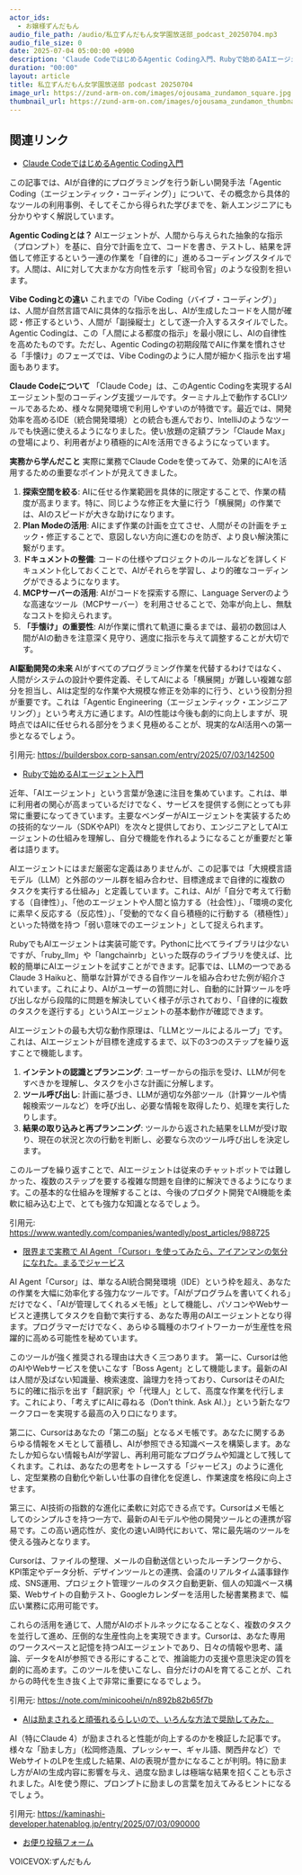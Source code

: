 ```yaml
---
actor_ids:
  - お嬢様ずんだもん
audio_file_path: /audio/私立ずんだもん女学園放送部_podcast_20250704.mp3
audio_file_size: 0
date: 2025-07-04 05:00:00 +0900
description: 'Claude CodeではじめるAgentic Coding入門、Rubyで始めるAIエージェント入門、限界まで実務で AI Agent 「Cursor」を使ってみたら、アイアンマンの気分になれた。まるでジャービス、AIは励まされると頑張れるらしいので、いろんな方法で奨励してみた。'
duration: "00:00"
layout: article
title: 私立ずんだもん女学園放送部 podcast 20250704
image_url: https://zund-arm-on.com/images/ojousama_zundamon_square.jpg
thumbnail_url: https://zund-arm-on.com/images/ojousama_zundamon_thumbnail.jpg
---
```


## 関連リンク


- [Claude CodeではじめるAgentic Coding入門](https://buildersbox.corp-sansan.com/entry/2025/07/03/142500)  


この記事では、AIが自律的にプログラミングを行う新しい開発手法「Agentic Coding（エージェンティック・コーディング）」について、その概念から具体的なツールの利用事例、そしてそこから得られた学びまでを、新人エンジニアにも分かりやすく解説しています。

**Agentic Codingとは？**
AIエージェントが、人間から与えられた抽象的な指示（プロンプト）を基に、自分で計画を立て、コードを書き、テストし、結果を評価して修正するという一連の作業を「自律的に」進めるコーディングスタイルです。人間は、AIに対して大まかな方向性を示す「総司令官」のような役割を担います。

**Vibe Codingとの違い**
これまでの「Vibe Coding（バイブ・コーディング）」は、人間が自然言語でAIに具体的な指示を出し、AIが生成したコードを人間が確認・修正するという、人間が「副操縦士」として逐一介入するスタイルでした。Agentic Codingは、この「人間による都度の指示」を最小限にし、AIの自律性を高めたものです。ただし、Agentic Codingの初期段階でAIに作業を慣れさせる「手懐け」のフェーズでは、Vibe Codingのように人間が細かく指示を出す場面もあります。

**Claude Codeについて**
「Claude Code」は、このAgentic Codingを実現するAIエージェント型のコーディング支援ツールです。ターミナル上で動作するCLIツールであるため、様々な開発環境で利用しやすいのが特徴です。最近では、開発効率を高めるIDE（統合開発環境）との統合も進んでおり、IntelliJのようなツールでも快適に使えるようになりました。使い放題の定額プラン「Claude Max」の登場により、利用者がより積極的にAIを活用できるようになっています。

**実務から学んだこと**
実際に業務でClaude Codeを使ってみて、効果的にAIを活用するための重要なポイントが見えてきました。
1.  **探索空間を絞る**: AIに任せる作業範囲を具体的に限定することで、作業の精度が高まります。特に、同じような修正を大量に行う「横展開」の作業では、AIのスピードが大きな助けになります。
2.  **Plan Modeの活用**: AIにまず作業の計画を立てさせ、人間がその計画をチェック・修正することで、意図しない方向に進むのを防ぎ、より良い解決策に繋がります。
3.  **ドキュメントの整備**: コードの仕様やプロジェクトのルールなどを詳しくドキュメント化しておくことで、AIがそれらを学習し、より的確なコーディングができるようになります。
4.  **MCPサーバーの活用**: AIがコードを探索する際に、Language Serverのような高速なツール（MCPサーバー）を利用させることで、効率が向上し、無駄なコストを抑えられます。
5.  **「手懐け」の重要性**: AIが作業に慣れて軌道に乗るまでは、最初の数回は人間がAIの動きを注意深く見守り、適度に指示を与えて調整することが大切です。

**AI駆動開発の未来**
AIがすべてのプログラミング作業を代替するわけではなく、人間がシステムの設計や要件定義、そしてAIによる「横展開」が難しい複雑な部分を担当し、AIは定型的な作業や大規模な修正を効率的に行う、という役割分担が重要です。これは「Agentic Engineering（エージェンティック・エンジニアリング）」という考え方に通じます。AIの性能は今後も劇的に向上しますが、現時点ではAIに任せられる部分をうまく見極めることが、現実的なAI活用への第一歩となるでしょう。

引用元: https://buildersbox.corp-sansan.com/entry/2025/07/03/142500


- [Rubyで始めるAIエージェント入門](https://www.wantedly.com/companies/wantedly/post_articles/988725)  


近年、「AIエージェント」という言葉が急速に注目を集めています。これは、単に利用者の関心が高まっているだけでなく、サービスを提供する側にとっても非常に重要になってきています。主要なベンダーがAIエージェントを実装するための技術的なツール（SDKやAPI）を次々と提供しており、エンジニアとしてAIエージェントの仕組みを理解し、自分で機能を作れるようになることが重要だと筆者は語ります。

AIエージェントにはまだ厳密な定義はありませんが、この記事では「大規模言語モデル（LLM）と外部のツール群を組み合わせ、目標達成まで自律的に複数のタスクを実行する仕組み」と定義しています。これは、AIが「自分で考えて行動する（自律性）」、「他のエージェントや人間と協力する（社会性）」、「環境の変化に素早く反応する（反応性）」、「受動的でなく自ら積極的に行動する（積極性）」といった特徴を持つ「弱い意味でのエージェント」として捉えられます。

RubyでもAIエージェントは実装可能です。Pythonに比べてライブラリは少ないですが、「ruby_llm」や「langchainrb」といった既存のライブラリを使えば、比較的簡単にAIエージェントを試すことができます。記事では、LLMの一つであるClaude 3 Haikuと、簡単な計算ができる自作ツールを組み合わせた例が紹介されています。これにより、AIがユーザーの質問に対し、自動的に計算ツールを呼び出しながら段階的に問題を解決していく様子が示されており、「自律的に複数のタスクを遂行する」というAIエージェントの基本動作が確認できます。

AIエージェントの最も大切な動作原理は、「LLMとツールによるループ」です。これは、AIエージェントが目標を達成するまで、以下の3つのステップを繰り返すことで機能します。
1.  **インテントの認識とプランニング**: ユーザーからの指示を受け、LLMが何をすべきかを理解し、タスクを小さな計画に分解します。
2.  **ツール呼び出し**: 計画に基づき、LLMが適切な外部ツール（計算ツールや情報検索ツールなど）を呼び出し、必要な情報を取得したり、処理を実行したりします。
3.  **結果の取り込みと再プランニング**: ツールから返された結果をLLMが受け取り、現在の状況と次の行動を判断し、必要なら次のツール呼び出しを決定します。

このループを繰り返すことで、AIエージェントは従来のチャットボットでは難しかった、複数のステップを要する複雑な問題を自律的に解決できるようになります。この基本的な仕組みを理解することは、今後のプロダクト開発でAI機能を柔軟に組み込む上で、とても強力な知識となるでしょう。

引用元: https://www.wantedly.com/companies/wantedly/post_articles/988725


- [限界まで実務で AI Agent 「Cursor」を使ってみたら、アイアンマンの気分になれた。まるでジャービス](https://note.com/minicoohei/n/n892b82b65f7b)  


AI Agent「Cursor」は、単なるAI統合開発環境（IDE）という枠を超え、あなたの作業を大幅に効率化する強力なツールです。「AIがプログラムを書いてくれる」だけでなく、「AIが管理してくれるメモ帳」として機能し、パソコンやWebサービスと連携してタスクを自動で実行する、あなた専用のAIエージェントとなり得ます。プログラマーだけでなく、あらゆる職種のホワイトワーカーが生産性を飛躍的に高める可能性を秘めています。

このツールが強く推奨される理由は大きく三つあります。
第一に、Cursorは他のAIやWebサービスを使いこなす「Boss Agent」として機能します。最新のAIは人間が及ばない知識量、検索速度、論理力を持っており、CursorはそのAIたちに的確に指示を出す「翻訳家」や「代理人」として、高度な作業を代行します。これにより、「考えずにAIに尋ねる（Don’t think. Ask AI.）」という新たなワークフローを実現する最高の入り口になります。

第二に、Cursorはあなたの「第二の脳」となるメモ帳です。あなたに関するあらゆる情報をメモとして蓄積し、AIが参照できる知識ベースを構築します。あなたしか知らない情報もAIが学習し、再利用可能なプログラムや知識として残してくれます。これは、あなたの思考をトレースする「ジャービス」のように進化し、定型業務の自動化や新しい仕事の自律化を促進し、作業速度を格段に向上させます。

第三に、AI技術の指数的な進化に柔軟に対応できる点です。Cursorはメモ帳としてのシンプルさを持つ一方で、最新のAIモデルや他の開発ツールとの連携が容易です。この高い適応性が、変化の速いAI時代において、常に最先端のツールを使える強みとなります。

Cursorは、ファイルの整理、メールの自動送信といったルーチンワークから、KPI策定やデータ分析、デザインツールとの連携、会議のリアルタイム議事録作成、SNS運用、プロジェクト管理ツールのタスク自動更新、個人の知識ベース構築、Webサイトの自動テスト、Googleカレンダーを活用した秘書業務まで、幅広い業務に応用可能です。

これらの活用を通じて、人間がAIのボトルネックになることなく、複数のタスクを並行して進め、圧倒的な生産性向上を実現できます。Cursorは、あなた専用のワークスペースと記憶を持つAIエージェントであり、日々の情報や思考、議論、データをAIが参照できる形にすることで、推論能力の支援や意思決定の質を劇的に高めます。このツールを使いこなし、自分だけのAIを育てることが、これからの時代を生き抜く上で非常に重要になるでしょう。

引用元: https://note.com/minicoohei/n/n892b82b65f7b


- [AIは励まされると頑張れるらしいので、いろんな方法で奨励してみた。](https://kaminashi-developer.hatenablog.jp/entry/2025/07/03/090000)  


AI（特にClaude 4）が励まされると性能が向上するのかを検証した記事です。様々な「励まし方」（松岡修造風、プレッシャー、ギャル語、関西弁など）でWebサイトのLPを生成した結果、AIの表現が豊かになることが判明。特に励まし方がAIの生成内容に影響を与え、過度な励ましは極端な結果を招くことも示されました。AIを使う際に、プロンプトに励ましの言葉を加えてみるヒントになるでしょう。

引用元: https://kaminashi-developer.hatenablog.jp/entry/2025/07/03/090000



- [お便り投稿フォーム](https://forms.gle/ffg4JTfqdiqK62qf9)

VOICEVOX:ずんだもん
